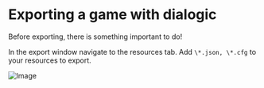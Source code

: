 # Exporting a game with dialogic

Before exporting, there is something important to do!

In the export window navigate to the resources tab. Add `\*.json, \*.cfg` to your resources to export.

![Image](https://github.com/Jowan-Spooner/dialogic/blob/plugin-docs/addons/dialogic/Documentation/Content/Tutorials/Images/ExportResources.PNG)
